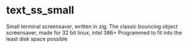 # text_ss_small

Small terminal screensaver, written in zig;
The classic bouncing object screensaver, made for 32 bit linux, intel 386+
Programmed to fit into the least disk space possible
